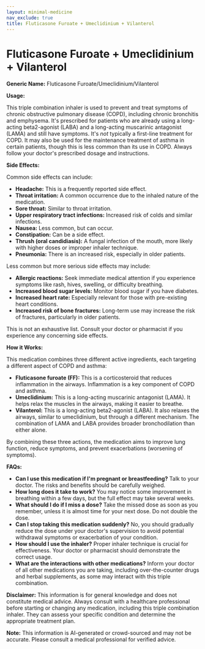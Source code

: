 ```yaml
---
layout: minimal-medicine
nav_exclude: true
title: Fluticasone Furoate + Umeclidinium + Vilanterol
---
```


# Fluticasone Furoate + Umeclidinium + Vilanterol

**Generic Name:** Fluticasone Furoate/Umeclidinium/Vilanterol

**Usage:**

This triple combination inhaler is used to prevent and treat symptoms of chronic obstructive pulmonary disease (COPD), including chronic bronchitis and emphysema.  It's prescribed for patients who are already using a long-acting beta2-agonist (LABA) and a long-acting muscarinic antagonist (LAMA) and still have symptoms. It's *not* typically a first-line treatment for COPD.  It may also be used for the maintenance treatment of asthma in certain patients, though this is less common than its use in COPD.  Always follow your doctor's prescribed dosage and instructions.

**Side Effects:**

Common side effects can include:

* **Headache:** This is a frequently reported side effect.
* **Throat irritation:**  A common occurrence due to the inhaled nature of the medication.
* **Sore throat:** Similar to throat irritation.
* **Upper respiratory tract infections:** Increased risk of colds and similar infections.
* **Nausea:** Less common, but can occur.
* **Constipation:** Can be a side effect.
* **Thrush (oral candidiasis):**  A fungal infection of the mouth, more likely with higher doses or improper inhaler technique.
* **Pneumonia:**  There is an increased risk, especially in older patients.


Less common but more serious side effects may include:

* **Allergic reactions:**  Seek immediate medical attention if you experience symptoms like rash, hives, swelling, or difficulty breathing.
* **Increased blood sugar levels:** Monitor blood sugar if you have diabetes.
* **Increased heart rate:**  Especially relevant for those with pre-existing heart conditions.
* **Increased risk of bone fractures:** Long-term use may increase the risk of fractures, particularly in older patients.


This is not an exhaustive list. Consult your doctor or pharmacist if you experience any concerning side effects.

**How it Works:**

This medication combines three different active ingredients, each targeting a different aspect of COPD and asthma:

* **Fluticasone furoate (FF):** This is a corticosteroid that reduces inflammation in the airways.  Inflammation is a key component of COPD and asthma.
* **Umeclidinium:** This is a long-acting muscarinic antagonist (LAMA). It helps relax the muscles in the airways, making it easier to breathe.
* **Vilanterol:** This is a long-acting beta2-agonist (LABA). It also relaxes the airways, similar to umeclidinium, but through a different mechanism.  The combination of LAMA and LABA provides broader bronchodilation than either alone.


By combining these three actions, the medication aims to improve lung function, reduce symptoms, and prevent exacerbations (worsening of symptoms).

**FAQs:**

* **Can I use this medication if I'm pregnant or breastfeeding?**  Talk to your doctor. The risks and benefits should be carefully weighed.
* **How long does it take to work?**  You may notice some improvement in breathing within a few days, but the full effect may take several weeks.
* **What should I do if I miss a dose?**  Take the missed dose as soon as you remember, unless it is almost time for your next dose. Do not double the dose.
* **Can I stop taking this medication suddenly?**  No, you should gradually reduce the dose under your doctor's supervision to avoid potential withdrawal symptoms or exacerbation of your condition.
* **How should I use the inhaler?**  Proper inhaler technique is crucial for effectiveness. Your doctor or pharmacist should demonstrate the correct usage.
* **What are the interactions with other medications?**  Inform your doctor of all other medications you are taking, including over-the-counter drugs and herbal supplements, as some may interact with this triple combination.


**Disclaimer:**  This information is for general knowledge and does not constitute medical advice. Always consult with a healthcare professional before starting or changing any medication, including this triple combination inhaler.  They can assess your specific condition and determine the appropriate treatment plan.


**Note:** This information is AI-generated or crowd-sourced and may not be accurate. Please consult a medical professional for verified advice.
